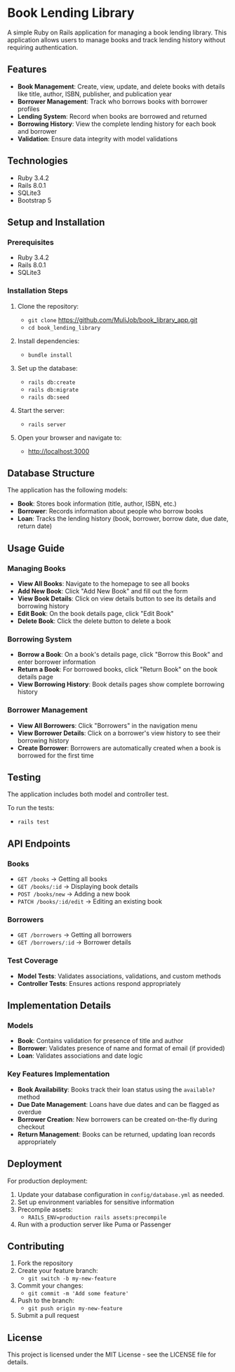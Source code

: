 # Book Lending Library

A simple Ruby on Rails application for managing a book lending library. This application allows users to manage books and track lending history without requiring authentication.

## Features

- **Book Management**: Create, view, update, and delete books with details like title, author, ISBN, publisher, and publication year
- **Borrower Management**: Track who borrows books with borrower profiles
- **Lending System**: Record when books are borrowed and returned
- **Borrowing History**: View the complete lending history for each book and borrower
- **Validation**: Ensure data integrity with model validations

## Technologies

- Ruby 3.4.2
- Rails 8.0.1
- SQLite3
- Bootstrap 5

## Setup and Installation

### Prerequisites

- Ruby 3.4.2
- Rails 8.0.1
- SQLite3

### Installation Steps

1. Clone the repository:
   - `git clone` <https://github.com/MuliJob/book_library_app.git>
   - `cd book_lending_library`

2. Install dependencies:
   - `bundle install`

3. Set up the database:
   - `rails db:create`
   - `rails db:migrate`
   - `rails db:seed`

4. Start the server:
   - `rails server`

5. Open your browser and navigate to:
   - <http://localhost:3000>

## Database Structure

The application has the following models:

- **Book**: Stores book information (title, author, ISBN, etc.)
- **Borrower**: Records information about people who borrow books
- **Loan**: Tracks the lending history (book, borrower, borrow date, due date, return date)

## Usage Guide

### Managing Books

- **View All Books**: Navigate to the homepage to see all books
- **Add New Book**: Click "Add New Book" and fill out the form
- **View Book Details**: Click on view details button to see its details and borrowing history
- **Edit Book**: On the book details page, click "Edit Book"
- **Delete Book**: Click the delete button to delete a book

### Borrowing System

- **Borrow a Book**: On a book's details page, click "Borrow this Book" and enter borrower information
- **Return a Book**: For borrowed books, click "Return Book" on the book details page
- **View Borrowing History**: Book details pages show complete borrowing history

### Borrower Management

- **View All Borrowers**: Click "Borrowers" in the navigation menu
- **View Borrower Details**: Click on a borrower's view history to see their borrowing history
- **Create Borrower**: Borrowers are automatically created when a book is borrowed for the first time

## Testing

The application includes both model and controller test.

To run the tests:

- `rails test`

## API Endpoints

### Books

- `GET /books` -> Getting all books
- `GET /books/:id` -> Displaying book details
- `POST /books/new` -> Adding a new book
- `PATCH /books/:id/edit` -> Editing an existing book

### Borrowers

- `GET /borrowers` -> Getting all borrowers
- `GET /borrowers/:id` -> Borrower details

### Test Coverage

- **Model Tests**: Validates associations, validations, and custom methods
- **Controller Tests**: Ensures actions respond appropriately

## Implementation Details

### Models

- **Book**: Contains validation for presence of title and author
- **Borrower**: Validates presence of name and format of email (if provided)
- **Loan**: Validates associations and date logic

### Key Features Implementation

- **Book Availability**: Books track their loan status using the `available?` method
- **Due Date Management**: Loans have due dates and can be flagged as overdue
- **Borrower Creation**: New borrowers can be created on-the-fly during checkout
- **Return Management**: Books can be returned, updating loan records appropriately

## Deployment

For production deployment:

1. Update your database configuration in `config/database.yml` as needed.
2. Set up environment variables for sensitive information
3. Precompile assets:
   - `RAILS_ENV=production rails assets:precompile`
4. Run with a production server like Puma or Passenger

## Contributing

1. Fork the repository
2. Create your feature branch:
    - `git switch -b my-new-feature`
3. Commit your changes:
    - `git commit -m 'Add some feature'`
4. Push to the branch:
    - `git push origin my-new-feature`
5. Submit a pull request

## License

This project is licensed under the MIT License - see the LICENSE file for details.
